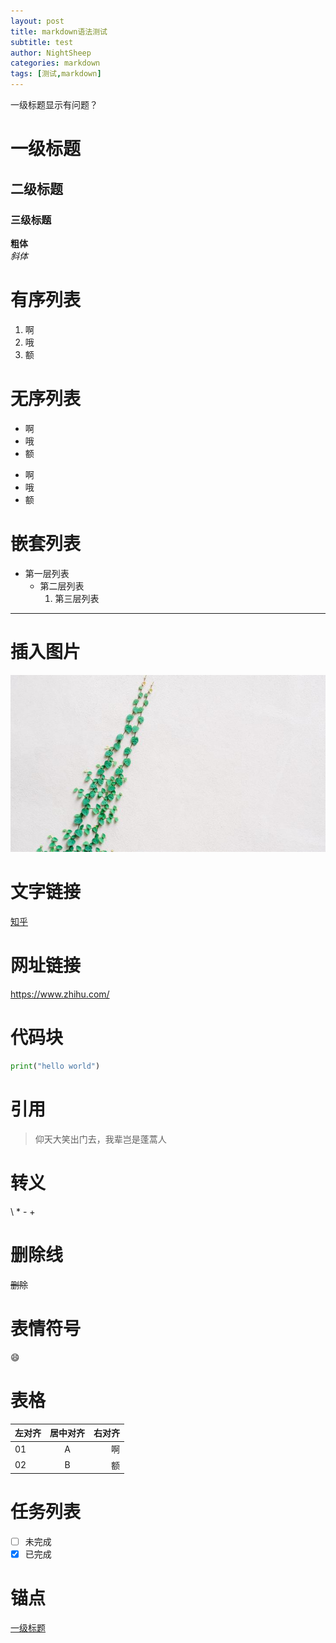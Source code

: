 ```yaml
---
layout: post
title: markdown语法测试
subtitle: test
author: NightSheep
categories: markdown
tags: [测试,markdown]
---
```

 一级标题显示有问题？
# 一级标题

## 二级标题

### 三级标题

**粗体**  
*斜体*

# 有序列表 

1. 啊
2. 哦
3. 额  

# 无序列表

* 啊
* 哦
* 额
- 啊
- 哦
- 额

# 嵌套列表

- 第一层列表
	- 第二层列表
		1. 第三层列表

---
# 插入图片

![示例图片](../assets/images/home.jpg)
# 文字链接

[知乎]

[知乎]: https://www.zhihu.com/

# 网址链接

<https://www.zhihu.com/>

# 代码块

```python
print("hello world")
```

# 引用

> 仰天大笑出门去，我辈岂是蓬蒿人

# 转义

\\
\*
\-
\+

# 删除线

~~删除~~

# 表情符号

😄

# 表格

| 左对齐|居中对齐|右对齐|
|:------|:-----:|-----:|
|01|A|啊|
|02|B|额|

# 任务列表

- [ ] 未完成
- [x] 已完成

# 锚点

[一级标题](#一级标题)


